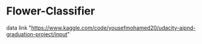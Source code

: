 # Flower-Classifier
data link "https://www.kaggle.com/code/yousefmohamed20/udacity-aipnd-graduation-project/input"
